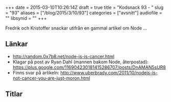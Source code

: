 +++
date = 2015-03-10T10:26:14Z
draft = true
title = "Kodsnack 93 - "
slug = "93"
aliases = ["/blog/2015/3/10/93"]
categories = ["avsnitt"]
audiofile = ""
libsynid = ""
+++

Fredrik och Kristoffer snackar utifrån en gammal artikel om Node …

## Länkar ##
* http://random.0x7b8.net/node-js-is-cancer.html
* Klagar på post av Ryan Dahl (mannen bakom Node, återpostad): https://plus.google.com/116904230181415286707/posts/DnAMAN5sUR8
* Finns svar på artikeln: http://www.uberbrady.com/2011/10/nodejs-is-not-cancer-you-are-just-moron.html

## Titlar ##
